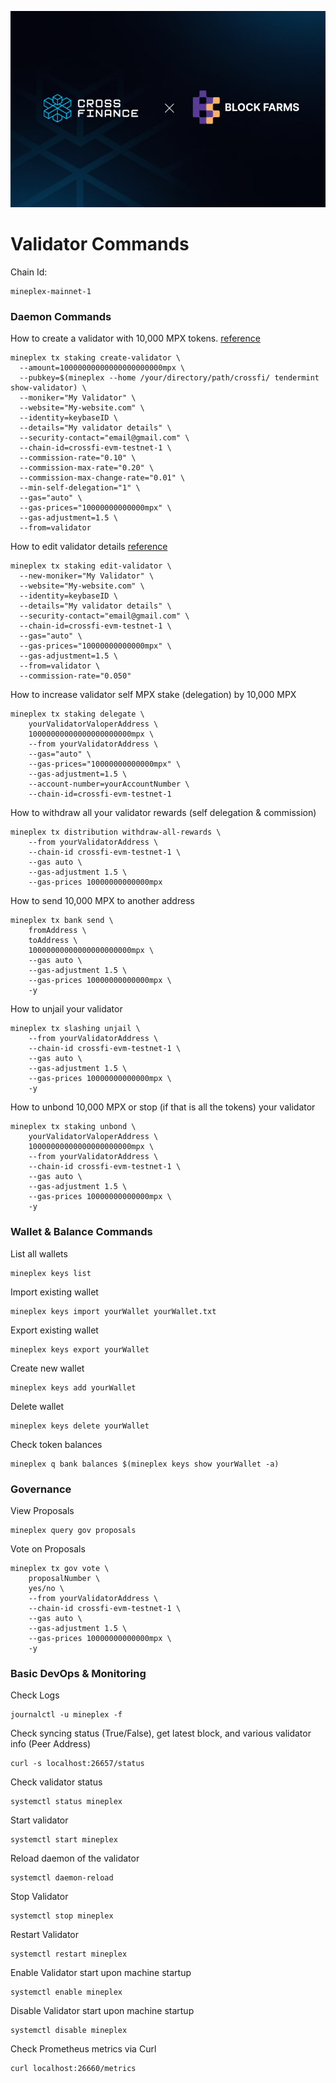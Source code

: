 ![CrossFi x BlockFarms](./logos.png)

# Validator Commands
Chain Id: 
```
mineplex-mainnet-1
```



### Daemon Commands
How to create a validator with 10,000 MPX tokens. [reference](https://docs.crossfi.org/crossfi-chain/technical-information/validators)
```
mineplex tx staking create-validator \
  --amount=10000000000000000000000mpx \
  --pubkey=$(mineplex --home /your/directory/path/crossfi/ tendermint show-validator) \
  --moniker="My Validator" \
  --website="My-website.com" \
  --identity=keybaseID \
  --details="My validator details" \
  --security-contact="email@gmail.com" \
  --chain-id=crossfi-evm-testnet-1 \
  --commission-rate="0.10" \
  --commission-max-rate="0.20" \
  --commission-max-change-rate="0.01" \
  --min-self-delegation="1" \
  --gas="auto" \
  --gas-prices="10000000000000mpx" \
  --gas-adjustment=1.5 \
  --from=validator
```

How to edit validator details [reference](https://docs.crossfi.org/crossfi-chain/technical-information/validators)
```
mineplex tx staking edit-validator \
  --new-moniker="My Validator" \
  --website="My-website.com" \
  --identity=keybaseID \
  --details="My validator details" \
  --security-contact="email@gmail.com" \
  --chain-id=crossfi-evm-testnet-1 \
  --gas="auto" \
  --gas-prices="10000000000000mpx" \
  --gas-adjustment=1.5 \
  --from=validator \
  --commission-rate="0.050"
```

How to increase validator self MPX stake (delegation) by 10,000 MPX
```
mineplex tx staking delegate \
    yourValidatorValoperAddress \
    10000000000000000000000mpx \
    --from yourValidatorAddress \
    --gas="auto" \
    --gas-prices="10000000000000mpx" \
    --gas-adjustment=1.5 \
    --account-number=yourAccountNumber \
    --chain-id=crossfi-evm-testnet-1
```

How to withdraw all your validator rewards (self delegation & commission)
```
mineplex tx distribution withdraw-all-rewards \
    --from yourValidatorAddress \
    --chain-id crossfi-evm-testnet-1 \
    --gas auto \
    --gas-adjustment 1.5 \
    --gas-prices 10000000000000mpx
```

How to send 10,000 MPX to another address
```
mineplex tx bank send \
    fromAddress \
    toAddress \
    10000000000000000000000mpx \
    --gas auto \
    --gas-adjustment 1.5 \
    --gas-prices 10000000000000mpx \
    -y
```


How to unjail your validator
```
mineplex tx slashing unjail \
    --from yourValidatorAddress \
    --chain-id crossfi-evm-testnet-1 \
    --gas auto \
    --gas-adjustment 1.5 \
    --gas-prices 10000000000000mpx \
    -y
```

How to unbond 10,000 MPX or stop (if that is all the tokens) your validator
```
mineplex tx staking unbond \
    yourValidatorValoperAddress \
    10000000000000000000000mpx \
    --from yourValidatorAddress \
    --chain-id crossfi-evm-testnet-1 \
    --gas auto \
    --gas-adjustment 1.5 \
    --gas-prices 10000000000000mpx \
    -y
```

### Wallet & Balance Commands
List all wallets 
```
mineplex keys list
```

Import existing wallet
```
mineplex keys import yourWallet yourWallet.txt
```

Export existing wallet
```
mineplex keys export yourWallet
```

Create new wallet
```
mineplex keys add yourWallet
```

Delete wallet
```
mineplex keys delete yourWallet
```

Check token balances
```
mineplex q bank balances $(mineplex keys show yourWallet -a)
```

### Governance

View Proposals
```
mineplex query gov proposals
```

Vote on Proposals
```
mineplex tx gov vote \
    proposalNumber \
    yes/no \
    --from yourValidatorAddress \
    --chain-id crossfi-evm-testnet-1 \
    --gas auto \
    --gas-adjustment 1.5 \
    --gas-prices 10000000000000mpx \
    -y
```


### Basic DevOps & Monitoring

Check Logs
```
journalctl -u mineplex -f
```

Check syncing status (True/False), get latest block, and various validator info (Peer Address)
```
curl -s localhost:26657/status
```

Check validator status
```
systemctl status mineplex
```

Start validator
```
systemctl start mineplex
```

Reload daemon of the validator
```
systemctl daemon-reload
```

Stop Validator
```
systemctl stop mineplex
```

Restart Validator
```
systemctl restart mineplex
```

Enable Validator start upon machine startup
```
systemctl enable mineplex
```

Disable Validator start upon machine startup
```
systemctl disable mineplex
```


Check Prometheus metrics via Curl
```
curl localhost:26660/metrics
```

